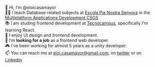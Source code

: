 👋 Hi, I’m @eloicasamayor
<br>👨‍🏫 I teach Database related subjects at [Escola Pia Nostra Senyora](https://nostrasenyora.escolapia.cat/) in the [Multiplatform Applications Development CSGS](https://nostrasenyora.escolapia.cat/que_fem-eso-batxillerat-formacio-professional/formacio-professional/desenvolupament-aplicacions-multiplataforma/)
<br>📚 I am studing frontend development at [Tecnocampus](https://www.tecnocampus.cat/), specifically I'm learning React.
<br>👀 I enjoy UI design and frontend development.
<br>🥰 I’m **looking for a job** as a frontend web developer.
<br>🎮 I've been working for almost 5 years as a unity developer.
<br>📫 You can reach me at eloi.casamayor@gmail.com, on [twitter](https://twitter.com/eloicasamayor) or on [Linkedin](https://www.linkedin.com/in/eloicasamayor/)

<!---
eloicasamayor/eloicasamayor is a ✨ special ✨ repository because its `README.md` (this file) appears on your GitHub profile.
You can click the Preview link to take a look at your changes.
--->
